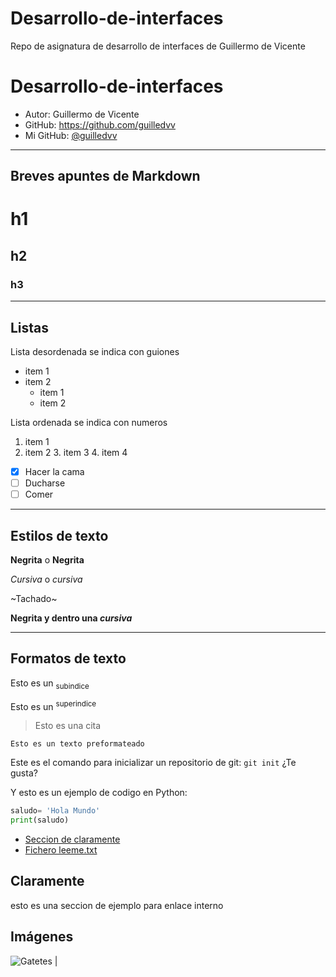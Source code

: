# Desarrollo-de-interfaces
Repo de asignatura de desarrollo de interfaces de Guillermo de Vicente

# Desarrollo-de-interfaces

- Autor: Guillermo de Vicente
- GitHub: https://github.com/guilledvv
- Mi GitHub: [@guilledvv](https://github.com/guilledvv)

---
  ## Breves apuntes de Markdown

  # h1
  ## h2
  ### h3
  
---
## Listas

Lista desordenada se indica con guiones
- item 1
- item 2
  - item 1
  - item 2

 Lista ordenada se indica con numeros 
 1. item 1
 2. item 2
    3. item 3
    4. item 4
   
- [x] Hacer la cama
- [ ] Ducharse
- [ ] Comer

---
## Estilos de texto
**Negrita** o __Negrita__

*Cursiva* o _cursiva_

~Tachado~

**Negrita y dentro una _cursiva_**

---
## Formatos de texto

Esto es un <sub>subindice<sub>

Esto es un <sup>superindice<sup>

> Esto es una cita

```
Esto es un texto preformateado
```

Este es el comando para inicializar un repositorio de git: `git init` ¿Te gusta?

Y esto es un ejemplo de codigo en Python:

```python
saludo= 'Hola Mundo'
print(saludo)
```

- [Seccion de claramente](#Claramente)
- [Fichero leeme.txt](leeme.txt)
 ## Claramente 
esto es una seccion de ejemplo para enlace interno 

## Imágenes
![Gatetes |](https://encrypted-tbn0.gstatic.com/images?q=tbn:ANd9GcSNrF1Xji6sDRPdJDIEEQu4T5IwfAYIEcJsxg&s)
